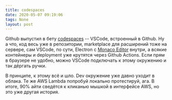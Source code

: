```yaml
---
title: codespaces
date: 2020-05-07 09:19:06
tags: None
layout: post
---
```


Github выпустил в бету [codespaces](https://github.com/features/codespaces) -- VSCode, встроенный в Github. Ну а что, код весь уже в репозитории, marketplace для расширений тоже на сервере, сам VSCode, по сути, Electron с [Monaco Editor](https://microsoft.github.io/monaco-editor/) внутри, а всякие контейнеры и deployment уже крутятся через Github Actions. Если прям в браузере не удобно, можно VSCode подключать к этому окружению и так дёргать ручки.

В принципе, к этому всё и шло. Dev окружение уже давно уходит в облака. Те же AWS Lambda попробуй локально протестируй, ага. В итоге, 90% айти сведётся к кликанью мышкой в интерфейсе AWS, но это уже другая история.
